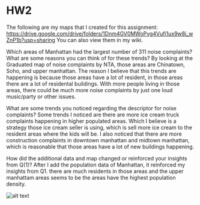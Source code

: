 # HW2

The following are my maps that I created for this assignment:
https://drive.google.com/drive/folders/1Dnm4GV0MWoPvg4Vufi1ux9w8i_wZnP1b?usp=sharing
You can also view them in my wiki.

Which areas of Manhattan had the largest number of 311 noise complaints? What are some reasons you can think of for these trends?
  By looking at the Graduated map of noise complaints by NTA, those areas are Chinatown, Soho, and upper manhattan.
  The reason I believe that this trends are happening is because those areas have a lot of resident, in those areas there are a lot of residental buildings.
  With more people living in those areas, there could be much more noise complaints by just one loud music/party or other issues.
  
What are some trends you noticed regarding the descriptor for noise complaints?
  Some trends I noticed are there are more ice cream truck complaints happening in higher populated areas. Which I believe is a strategy those ice cream seller is using,
  which is sell more ice cream to the resident areas where the kids will be. I also noticed that there are more construction complaints in downtown manhattan and midtown
  manhattan, which is reasonable that those areas have a lot of new buildings happening.
  
How did the additional data and map changed or reinforced your insights from Q(1)?
  After I add the population data of Manhattan, it reinforced my insights from Q1. there are much residents in those areas and the upper manhattam areas seems to be the
  areas have the highest population density.
  
  
![alt text]([https://github.com/adam-p/markdown-here/raw/master/src/common/images/icon48.png](https://github.com/1121621052/Urban-Mapping-Fall-2022/wiki) "Logo Title Text 1")
